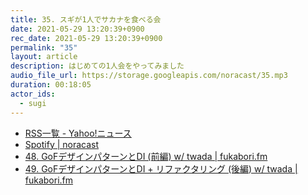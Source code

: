 ```yaml
---
title: 35. スギが1人でサカナを食べる会
date: 2021-05-29 13:20:39+0900
rec_date: 2021-05-29 13:20:39+0900
permalink: "35"
layout: article
description: はじめての1人会をやってみました
audio_file_url: https://storage.googleapis.com/noracast/35.mp3
duration: 00:18:05
actor_ids:
  - sugi
---
```


 - [RSS一覧 - Yahoo!ニュース](https://news.yahoo.co.jp/rss)
 - [Spotify | noracast](https://open.spotify.com/show/3AaPIS3QbkbsjY8QcN15vY)
 - [48. GoFデザインパターンとDI (前編) w/ twada | fukabori.fm](https://fukabori.fm/episode/48)
 - [49. GoFデザインパターンとDI + リファクタリング (後編) w/ twada | fukabori.fm](https://fukabori.fm/episode/49)

